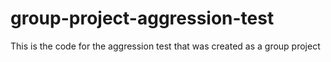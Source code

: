 # group-project-aggression-test
This is the code for the aggression test that was created as a group project
